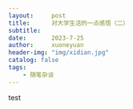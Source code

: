 ```yaml
---
layout:     post
title:      对大学生活的一点感悟（二）
subtitle:   
date:       2023-7-25
author:     xuoneyuan
header-img: "img/xidian.jpg"
catalog: false
tags:
    - 随笔杂谈
---
```


test
